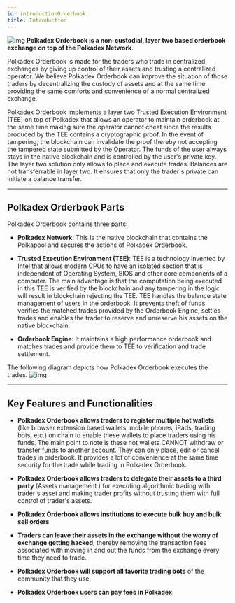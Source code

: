 ```yaml
---
id: introductionOrderbook
title: Introduction
---
```

![img](/img/orderbookTitleBanner.png)
**Polkadex Orderbook is a non-custodial, layer two based orderbook exchange on top of the Polkadex Network**.

Polkadex Orderbook is made for the traders who trade in centralized exchanges by giving up control of their assets and trusting a centralized operator. We believe Polkadex Orderbook can improve the situation of those traders by decentralizing the custody of assets and at the same time providing the same comforts and convenience of a normal centralized exchange.

Polkadex Orderbook implements a layer two Trusted Execution Environment (TEE) on top of Polkadex that allows an operator to maintain orderbook at the same time making sure the operator cannot cheat since the results produced by the TEE contains a cryptographic proof. In the event of tampering, the blockchain can invalidate the proof thereby not accepting the tampered state submitted by the Operator. The funds of the user always stays in the native blockchain and is controlled by the user's private key. The layer two solution only allows to place and execute trades. Balances are not transferrable in layer two. It ensures that only the trader's private can initiate a balance transfer.

---

## Polkadex Orderbook Parts
Polkadex Orderbook contains three parts: 
* **Polkadex Network**: This is the native blockchain that contains the Polkapool and secures the actions of Polkadex Orderbook.

* **Trusted Execution Environment (TEE)**: TEE is a technology invented by Intel that allows modern CPUs to have an isolated section that is independent of Operating System, BIOS and other core components of a computer. The main advantage is that the computation being executed in this TEE is verified by the blockchain and any tampering in the logic will result in blockchain rejecting the TEE. TEE handles the balance state management of users in the orderbook. It prevents theft of funds, verifies the matched trades provided by the Orderbook Engine, settles trades and enables the trader to reserve and unreserve his assets on the native blockchain.

* **Orderbook Engine**: It maintains a high performance orderbook and matches trades and provide them to TEE to verification and trade settlement.


The following diagram depicts how Polkadex Orderbook executes the trades.
![img](/img/orderbookBanner.jpg)

---

## Key Features and Functionalities

* **Polkadex Orderbook allows traders to register multiple hot wallets** (like browser extension based wallets, mobile phones, iPads, trading bots, etc.) on chain to enable these wallets to place traders using his funds. The main point to note is  these hot wallets CANNOT withdraw or transfer funds to another account. They can only place, edit or cancel trades in orderbook. It provides a lot of convenience at the same time security for the trade while trading in Polkadex Orderbook.

* **Polkadex Orderbook allows traders to delegate their assets to a third party** (Assets management ) for executing algorithmic trading with trader's asset and making trader profits without trusting them with full control of trader's assets.

* **Polkadex Orderbook allows institutions to execute bulk buy and bulk sell orders**.

* **Traders can leave their assets in the exchange without the worry of exchange getting hacked**, thereby removing the transaction fees associated with moving in and out the funds from the exchange every time they need to trade.

* **Polkadex Orderbook will support all favorite trading bots** of the community that they use.

* **Polkadex Orderbook users can pay fees in Polkadex**.